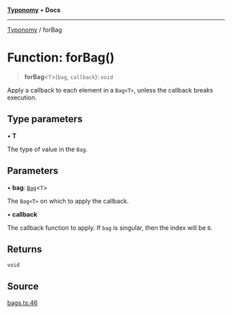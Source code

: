 [**Typonomy**](../README.md) • **Docs**

***

[Typonomy](../globals.md) / forBag

# Function: forBag()

> **forBag**\<`T`\>(`bag`, `callback`): `void`

Apply a callback to each element in a `Bag<T>`,
unless the callback breaks execution.

## Type parameters

• **T**

The type of value in the `Bag`.

## Parameters

• **bag**: [`Bag`](../type-aliases/Bag.md)\<`T`\>

The `Bag<T>` on which to apply the callback.

• **callback**

The callback function to apply. If `bag` is singular, then the index will be `0`.

## Returns

`void`

## Source

[bags.ts:46](https://github.com/softcraft-development/typonomy/blob/eea886e2cab97560257369acf8e7d17e5016c6e5/src/bags.ts#L46)
